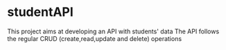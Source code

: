 # studentAPI

This project aims at developing an API with students' data
The API follows the regular CRUD (create,read,update and delete) operations
